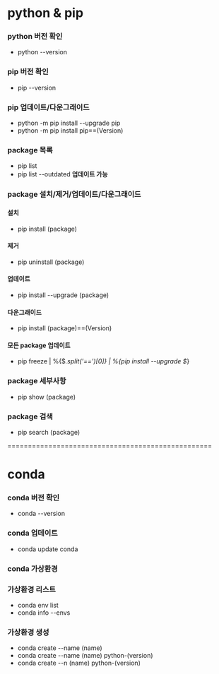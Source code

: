 # python & pip

### python 버전 확인
- python --version

### pip 버전 확인
- pip --version

### pip 업데이트/다운그래이드
- python -m pip install --upgrade pip
- python -m pip install pip==(Version)

### package 목록
- pip list
- pip list --outdated **업데이트 가능**

### package 설치/제거/업데이트/다운그래이드
#### 설치
- pip install (package)
#### 제거
- pip uninstall (package)
#### 업데이트
- pip install --upgrade (package)
#### 다운그래이드
- pip install (package)==(Version)
#### 모든 package 업데이트
- pip freeze | %{$_.split('==')[0]} | %{pip install --upgrade $_}

### package 세부사항
- pip show (package)

### package 검색
- pip search (package)

==================================================

# conda

### conda 버전 확인
- conda --version

### conda 업데이트
- conda update conda

### conda 가상환경
### 가상환경 리스트
- conda env list
- conda info --envs
### 가상환경 생성
- conda create --name (name)
- conda create --name (name) python-(version)
- conda create --n (name) python-(version)

